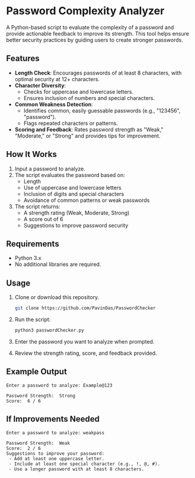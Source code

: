 # Password Complexity Analyzer

A Python-based script to evaluate the complexity of a password and provide actionable feedback to improve its strength. This tool helps ensure better security practices by guiding users to create stronger passwords.

## Features

- **Length Check**: Encourages passwords of at least 8 characters, with optimal security at 12+ characters.
- **Character Diversity**:
  - Checks for uppercase and lowercase letters.
  - Ensures inclusion of numbers and special characters.
- **Common Weakness Detection**:
  - Identifies common, easily guessable passwords (e.g., "123456", "password").
  - Flags repeated characters or patterns.
- **Scoring and Feedback**: Rates password strength as "Weak," "Moderate," or "Strong" and provides tips for improvement.

## How It Works

1. Input a password to analyze.
2. The script evaluates the password based on:
   - Length
   - Use of uppercase and lowercase letters
   - Inclusion of digits and special characters
   - Avoidance of common patterns or weak passwords
3. The script returns:
   - A strength rating (Weak, Moderate, Strong)
   - A score out of 6
   - Suggestions to improve password security

## Requirements

- Python 3.x
- No additional libraries are required.

## Usage

1. Clone or download this repository.
	```bash
	git clone https://github.com/PavinDas/PasswordChecker
	```
2. Run the script:

    ```bash
    python3 passwordChecker.py
    ```

3. Enter the password you want to analyze when prompted.
4. Review the strength rating, score, and feedback provided.

## Example Output

```plaintext
Enter a password to analyze: Example@123

Password Strength:  Strong
Score:  6 / 6
```

## If Improvements Needed

```
Enter a password to analyze: weakpass

Password Strength:  Weak
Score:  2 / 6
Suggestions to improve your password:
 - Add at least one uppercase letter.
 - Include at least one special character (e.g., !, @, #).
 - Use a longer password with at least 8 characters.


```
